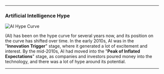 
---

### Artificial Intelligence Hype

![AI Hype Curve](img/ai_hype.png)

 (AI) has been on the hype curve for several years now, and its position on the curve has shifted over time. In the early 2010s, AI was in the "**Innovation Trigger**" stage, where it generated a lot of excitement and interest. By the mid-2010s, AI had moved into the "**Peak of Inflated Expectations**" stage, as companies and investors poured money into the technology, and there was a lot of hype around its potential.

---